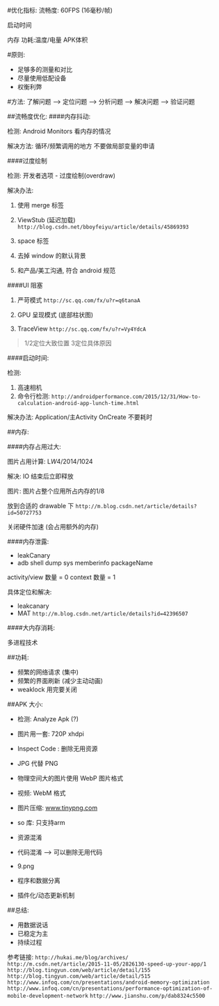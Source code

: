 #优化指标:
流畅度: 60FPS (16毫秒/帧)

启动时间

内存
功耗:温度/电量
APK体积

#原则:
  - 足够多的测量和对比
  - 尽量使用低配设备
  - 权衡利弊

#方法:
了解问题 —> 定位问题 —> 分析问题 —> 解决问题 —> 验证问题

##流畅度优化:
####内存抖动:

检测: Android Monitors 看内存的情况

解决方法: 循环/频繁调用的地方 不要做局部变量的申请

####过度绘制

检测: 开发者选项 - 过度绘制(overdraw)

解决办法:

1. 使用 merge 标签

2. ViewStub (延迟加载) `http://blog.csdn.net/bboyfeiyu/article/details/45869393`

3. space 标签

4. 去掉 window 的默认背景

5. 和产品/美工沟通, 符合 android 规范

####UI 阻塞

1. 严苛模式 `http://sc.qq.com/fx/u?r=q6tanaA`

2. GPU 呈现模式 (底部柱状图)

3. TraceView `http://sc.qq.com/fx/u?r=Vy4YdcA`

> 1/2定位大致位置 3定位具体原因

####启动时间:

检测:
1. 高速相机
2. 命令行检测: `http://androidperformance.com/2015/12/31/How-to-calculation-android-app-lunch-time.html`

解决办法:
Application/主Activity OnCreate 不要耗时

##内存:

####内存占用过大:

图片占用计算: L*W*4/2014/1024

解决: IO 结束后立即释放

图片: 
图片占整个应用所占内存的1/8

放到合适的 drawable 下 `http://m.blog.csdn.net/article/details?id=50727753`

关闭硬件加速 (会占用额外的内存)

####内存泄露:

- leakCanary
- adb shell dump sys memberinfo packageName

activity/view 数量 = 0
context 数量 = 1

具体定位和解决:

- leakcanary
- MAT `http://m.blog.csdn.net/article/details?id=42396507`

####大内存消耗:

多进程技术

##功耗:

- 频繁的网络请求 (集中)
- 频繁的界面刷新 (减少主动动画)
- weaklock 用完要关闭

##APK 大小:

- 检测: Analyze Apk (?)

- 图片用一套: 720P xhdpi

- Inspect Code : 删除无用资源

- JPG 代替 PNG

- 物理空间大的图片使用 WebP 图片格式

- 视频: WebM 格式

- 图片压缩: www.tinypng.com

- so 库: 只支持arm

- 资源混淆

- 代码混淆 —> 可以删除无用代码

- 9.png

- 程序和数据分离

- 插件化/动态更新机制

##总结:

- 用数据说话
- 已稳定为主
- 持续过程

参考链接:
`http://hukai.me/blog/archives/`
`http://m.csdn.net/article/2015-11-05/2826130-speed-up-your-app/1`
`http://blog.tingyun.com/web/article/detail/155`
`http://blog.tingyun.com/web/article/detail/515`
`http://www.infoq.com/cn/presentations/android-memory-optimization`
`http://www.infoq.com/cn/presentations/performance-optimization-of-mobile-development-network`
`http://www.jianshu.com/p/dab8324c5500`
